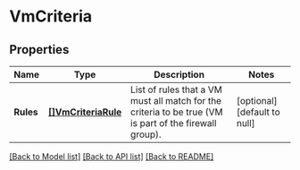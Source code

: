 # VmCriteria

## Properties
Name | Type | Description | Notes
------------ | ------------- | ------------- | -------------
**Rules** | [**[]VmCriteriaRule**](VmCriteriaRule.md) | List of rules that a VM must all match for the criteria to be true (VM is part of the firewall group). | [optional] [default to null]

[[Back to Model list]](../README.md#documentation-for-models) [[Back to API list]](../README.md#documentation-for-api-endpoints) [[Back to README]](../README.md)


